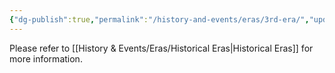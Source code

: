 ```yaml
---
{"dg-publish":true,"permalink":"/history-and-events/eras/3rd-era/","updated":"2025-03-01T21:15:45.647+00:00"}
---
```


Please refer to [[History & Events/Eras/Historical Eras\|Historical Eras]] for more information. 